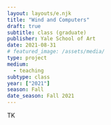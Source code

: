 ```yaml
---
layout: layouts/e.njk
title: "Wind and Computers"
draft: true
subtitle: class (graduate)
publisher: Yale School of Art
date: 2021-08-31
# featured_image: /assets/media/
type: project
medium:
  - teaching
subtype: class
year: ["2021"]
season: Fall
date_season: Fall 2021
---
```


TK
